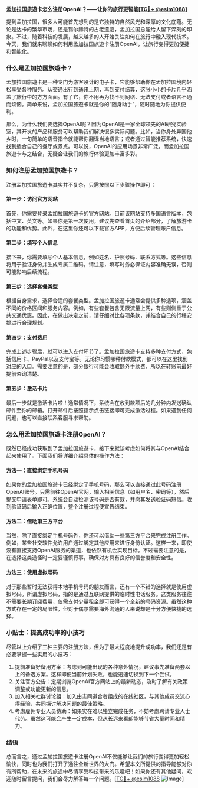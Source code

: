 **孟加拉国旅遊卡怎么注册OpenAI？——让你的旅行更智能[[TG💪+ @esim1088](https://t.me/s/esim1088)]**

提到孟加拉国，很多人可能首先想到的是它独特的自然风光和深厚的文化底蕴。无论是达卡的繁华市场，还是锡尔赫特的古老遗迹，孟加拉国总能给人留下深刻的印象。不过，随着科技的发展，越来越多的人开始关注如何在旅行中融入现代技术。今天，我们就来聊聊如何利用孟加拉国旅遊卡注册OpenAI，让旅行变得更加便捷和智能化。

### 什么是孟加拉国旅遊卡？

孟加拉国旅遊卡是一种专门为游客设计的电子卡，它能够帮助你在孟加拉国境内轻松享受各种服务。从交通出行到通讯上网，再到支付结算，这张小小的卡片几乎涵盖了旅行中的方方面面。有了它，你不用再为找不到网络、无法支付或者语言不通而烦恼。简单来说，孟加拉国旅遊卡就是你的“随身助手”，随时随地为你提供便利。

那么，为什么我们要选择OpenAI呢？因为OpenAI是一家全球领先的AI研究实验室，其开发的产品和服务可以帮助我们解决很多实际问题。比如，当你身处异国他乡时，一句简单的语音指令就能帮你翻译当地语言；或者通过智能推荐系统，快速找到适合自己的餐厅或景点。可以说，OpenAI的应用场景非常广泛，而孟加拉国旅遊卡与之结合，无疑会让我们的旅行体验更加丰富多彩。

### 如何注册孟加拉国旅遊卡？

注册孟加拉国旅遊卡其实并不复杂，只需按照以下步骤操作即可：

#### 第一步：访问官方网站

首先，你需要登录孟加拉国旅遊卡的官方网站。目前该网站支持多国语言版本，包括中文、英文等。如果你是第一次使用，建议先查看首页的介绍部分，了解旅游卡的功能和优势。此外，在这里你还可以下载官方APP，方便后续管理账户信息。

#### 第二步：填写个人信息

接下来，你需要填写个人基本信息，例如姓名、护照号码、联系方式等。这些信息将用于验证身份并生成专属二维码。请注意，填写时务必保证内容准确无误，否则可能影响后续流程。

#### 第三步：选择套餐类型

根据自身需求，选择合适的套餐类型。孟加拉国旅遊卡通常会提供多种选项，涵盖不同的价格区间和服务内容。例如，有些套餐包含无限流量上网，有些则侧重于公共交通优惠。因此，在做出决定之前，请仔细对比各项条款，并结合自己的行程安排进行合理规划。

#### 第四步：支付费用

完成上述步骤后，就可以进入支付环节了。孟加拉国旅遊卡支持多种支付方式，包括信用卡、PayPal以及支付宝等。无论你习惯哪种付款模式，都可以在这里找到对应的入口。需要注意的是，部分银行可能会收取额外手续费，所以在转账前最好提前咨询清楚。

#### 第五步：激活卡片

最后一步就是激活卡片啦！通常情况下，系统会在收到款项后的几分钟内发送确认邮件至你的邮箱。打开邮件后按照指示点击链接即可完成激活过程。如果遇到任何问题，也可以直接联系客服寻求帮助。

### 怎么用孟加拉国旅遊卡注册OpenAI？

既然已经成功获取到了孟加拉国旅遊卡，接下来就该考虑如何将其与OpenAI结合起来使用了。下面我们将详细介绍具体的操作方法：

#### 方法一：直接绑定手机号码

如果你的孟加拉国旅遊卡已经绑定了手机号码，那么可以直接通过此号码注册OpenAI账号。只需前往OpenAI官网，输入相关信息（如用户名、密码等），然后提交申请表单即可。系统会自动检测该号码是否有效，并向其发送验证码短信。收到验证码后输入正确位置，整个注册过程便宣告结束。

#### 方法二：借助第三方平台

当然，除了直接绑定手机号码外，你还可以借助一些第三方平台来完成注册工作。例如，某些社交软件允许用户通过绑定其他应用来进行身份认证。这样一来，即使没有直接支持OpenAI服务的渠道，也依然有机会实现目标。不过需要注意的是，在选择这类途径时一定要谨慎行事，确保对方具有良好的信誉度和安全性。

#### 方法三：使用虚拟号码

对于那些暂时无法获得本地手机号码的朋友而言，还有一个不错的选择就是使用虚拟号码。所谓虚拟号码，指的是通过互联网提供的临时性电话服务。这类服务往往不需要长期订阅费用，仅需支付少量租金即可获得一个全新的号码资源。虽然这种方式存在一定的局限性，但对于偶尔需要海外沟通的人来说却是十分方便快捷的选择。

### 小贴士：提高成功率的小技巧

尽管以上介绍了三种主要的注册方法，但为了最大程度地提升成功率，我们还是有必要掌握一些实用的小技巧：

1. 提前准备好备用方案：考虑到可能出现的各种意外情况，建议事先准备两套以上的备选方案。这样即便当前计划失败，也能迅速切换到下一个尝试。
2. 关注官方公告：定期浏览OpenAI官方网站上的最新动态，及时了解有关政策调整或功能更新的信息。
3. 加入相关社群讨论组：加入由志同道合者组成的在线社区，与其他成员交流心得经验，共同探讨解决问题的最佳策略。
4. 考虑雇佣专业人员协助：如果实在难以独立完成任务，不妨考虑聘请专业人士代劳。虽然这可能会产生一定成本，但从长远来看却能够节省大量时间和精力。

### 结语

总而言之，通过孟加拉国旅遊卡注册OpenAI不仅能够让我们的旅行变得更加轻松愉快，同时也为我们打开了通往全新世界的大门。希望本文所提供的指导能够对你有所帮助，在未来的旅途中尽情享受科技带来的乐趣吧！如果你还有其他疑问，欢迎随时留言提问，我们会尽力解答每一个问题。[[TG💪+ @esim1088](https://t.me/s/esim1088) ![Image](https://i.postimg.cc/4NQfJmqS/Snipaste-2025-05-13-00-14-12.png)]